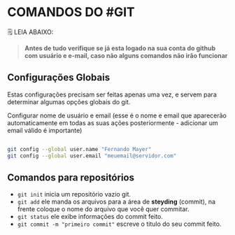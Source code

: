 # COMANDOS DO #GIT
🗒️ LEIA ABAIXO:
> **Antes de tudo verifique se já esta logado na sua conta do github com usuário e e-mail, caso não alguns comandos não irão funcionar**
## Configurações Globais
Estas configurações precisam ser feitas apenas uma vez, e servem para determinar algumas opções globais do git.

Configurar nome de usuário e email (esse é o nome e email que aparecerão automaticamente em todas as suas ações posteriormente - adicionar um email válido é importante)
```bash

git config --global user.name "Fernando Mayer"
git config --global user.email "meuemail@servidor.com"
````
## Comandos para repositórios
- ``git init`` inicia um repositório vazio git.
- ``git add`` ele manda os arquivos para a área de **steyding**  (commit), na frente coloque o nome do arquivo que você quer commitar.
- ``git status`` ele exibe informações do commit feito.
- ``git commit -m "primeiro commit"`` escreve o titulo  do seu commit feito.
